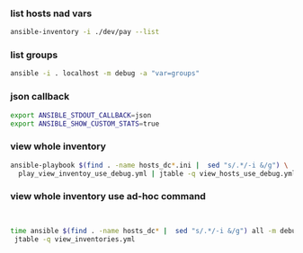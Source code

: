 

### list hosts nad vars

```bash
ansible-inventory -i ./dev/pay --list
```
### list groups

```bash
ansible -i . localhost -m debug -a "var=groups"
```


### json callback

```bash
export ANSIBLE_STDOUT_CALLBACK=json
export ANSIBLE_SHOW_CUSTOM_STATS=true
```

### view whole inventory

```bash
ansible-playbook $(find . -name hosts_dc*.ini |  sed "s/.*/-i &/g") \
  play_view_inventoy_use_debug.yml | jtable -q view_hosts_use_debug.yml
```


### view whole inventory use ad-hoc command

```bash


time ansible $(find . -name hosts_dc* |  sed "s/.*/-i &/g") all -m debug -a "msg={{ hostvars[inventory_hostname] }}" |\
 jtable -q view_inventories.yml
```
